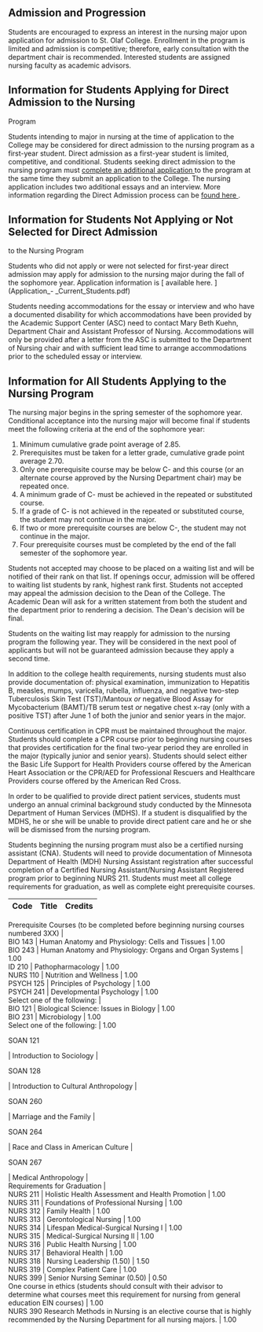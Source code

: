 ##  Admission and Progression

Students are encouraged to express an interest in the nursing major upon
application for admission to St. Olaf College. Enrollment in the program is
limited and admission is competitive; therefore, early consultation with the
department chair is recommended. Interested students are assigned nursing
faculty as academic advisors.

##  Information for Students Applying for Direct Admission to the Nursing
Program

Students intending to major in nursing at the time of application to the
College may be considered for direct admission to the nursing program as a
first-year student. Direct admission as a first-year student is limited,
competitive, and conditional. Students seeking direct admission to the nursing
program must [ complete an additional application
](https://admissions.stolaf.edu/account/login?r=https%3a%2f%2fadmissions.stolaf.edu%2fregister%2fnursing)
to the program at the same time they submit an application to the College. The
nursing application includes two additional essays and an interview. More
information regarding the Direct Admission process can be [ found here
](Application_-_Direct_Admission.pdf) .

##  Information for Students Not Applying or Not Selected for Direct Admission
to the Nursing Program

Students who did not apply or were not selected for first-year direct
admission may apply for admission to the nursing major during the fall of the
sophomore year. Application information is [ available here. ](Application_-
_Current_Students.pdf)

Students needing accommodations for the essay or interview and who have a
documented disability for which accommodations have been provided by the
Academic Support Center (ASC) need to contact Mary Beth Kuehn, Department
Chair and Assistant Professor of Nursing. Accommodations will only be provided
after a letter from the ASC is submitted to the Department of Nursing chair
and with sufficient lead time to arrange accommodations prior to the scheduled
essay or interview.

##  Information for All Students Applying to the Nursing Program

The nursing major begins in the spring semester of the sophomore year.
Conditional acceptance into the nursing major will become final if students
meet the following criteria at the end of the sophomore year:

  1. Minimum cumulative grade point average of 2.85. 
  2. Prerequisites must be taken for a letter grade, cumulative grade point average 2.70. 
  3. Only one prerequisite course may be below C- and this course (or an alternate course approved by the Nursing Department chair) may be repeated once. 
  4. A minimum grade of C- must be achieved in the repeated or substituted course. 
  5. If a grade of C- is not achieved in the repeated or substituted course, the student may not continue in the major. 
  6. If two or more prerequisite courses are below C-, the student may not continue in the major. 
  7. Four prerequisite courses must be completed by the end of the fall semester of the sophomore year. 

Students not accepted may choose to be placed on a waiting list and will be
notified of their rank on that list. If openings occur, admission will be
offered to waiting list students by rank, highest rank first. Students not
accepted may appeal the admission decision to the Dean of the College. The
Academic Dean will ask for a written statement from both the student and the
department prior to rendering a decision. The Dean's decision will be final.

Students on the waiting list may reapply for admission to the nursing program
the following year. They will be considered in the next pool of applicants but
will not be guaranteed admission because they apply a second time.

In addition to the college health requirements, nursing students must also
provide documentation of: physical examination, immunization to Hepatitis B,
measles, mumps, varicella, rubella, influenza, and negative two-step
Tuberculosis Skin Test (TST)/Mantoux _or_ negative Blood Assay for
Mycobacterium (BAMT)/TB serum test _or_ negative chest x-ray (only with a
positive TST) after June 1 of both the junior and senior years in the major.

Continuous certification in CPR must be maintained throughout the major.
Students should complete a CPR course prior to beginning nursing courses that
provides certification for the final two-year period they are enrolled in the
major (typically junior and senior years). Students should select either the
Basic Life Support for Health Providers course offered by the American Heart
Association or the CPR/AED for Professional Rescuers and Healthcare Providers
course offered by the American Red Cross.

In order to be qualified to provide direct patient services, students must
undergo an annual criminal background study conducted by the Minnesota
Department of Human Services (MDHS). If a student is disqualified by the MDHS,
he or she will be unable to provide direct patient care and he or she will be
dismissed from the nursing program.

Students beginning the nursing program must also be a certified nursing
assistant (CNA). Students will need to provide documentation of Minnesota
Department of Health (MDH) Nursing Assistant registration after successful
completion of a Certified Nursing Assistant/Nursing Assistant Registered
program prior to beginning NURS 211. Students must meet all college
requirements for graduation, as well as complete eight prerequisite courses.

Code  |  Title  |  Credits  
---|---|---  
Prerequisite Courses (to be completed before beginning nursing courses
numbered 3XX)  |  
BIO 143  |  Human Anatomy and Physiology: Cells and Tissues  |  1.00  
BIO 243  |  Human Anatomy and Physiology: Organs and Organ Systems  |  1.00  
ID 210  |  Pathopharmacology  |  1.00  
NURS 110  |  Nutrition and Wellness  |  1.00  
PSYCH 125  |  Principles of Psychology  |  1.00  
PSYCH 241  |  Developmental Psychology  |  1.00  
Select one of the following:  |  
BIO 121  |  Biological Science: Issues in Biology  |  1.00  
BIO 231  |  Microbiology  |  1.00  
Select one of the following:  |  1.00  
  
SOAN 121

|  Introduction to Sociology  |  
  
SOAN 128

|  Introduction to Cultural Anthropology  |  
  
SOAN 260

|  Marriage and the Family  |  
  
SOAN 264

|  Race and Class in American Culture  |  
  
SOAN 267

|  Medical Anthropology  |  
Requirements for Graduation  |  
NURS 211  |  Holistic Health Assessment and Health Promotion  |  1.00  
NURS 311  |  Foundations of Professional Nursing  |  1.00  
NURS 312  |  Family Health  |  1.00  
NURS 313  |  Gerontological Nursing  |  1.00  
NURS 314  |  Lifespan Medical-Surgical Nursing I  |  1.00  
NURS 315  |  Medical-Surgical Nursing II  |  1.00  
NURS 316  |  Public Health Nursing  |  1.00  
NURS 317  |  Behavioral Health  |  1.00  
NURS 318  |  Nursing Leadership (1.50)  |  1.50  
NURS 319  |  Complex Patient Care  |  1.00  
NURS 399  |  Senior Nursing Seminar (0.50)  |  0.50  
One course in ethics (students should consult with their advisor to determine
what courses meet this requirement for nursing from general education EIN
courses)  |  1.00  
NURS 390 Research Methods in Nursing is an elective course that is highly
recommended by the Nursing Department for all nursing majors.  |  1.00

